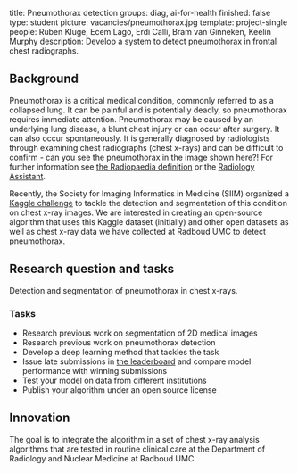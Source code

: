 title: Pneumothorax detection
groups: diag, ai-for-health
finished: false
type: student
picture: vacancies/pneumothorax.jpg
template: project-single
people:  Ruben Kluge, Ecem Lago, Erdi Calli, Bram van Ginneken, Keelin Murphy
description: Develop a system to detect pneumothorax in frontal chest radiographs.

## Background
Pneumothorax is a critical medical condition, commonly referred to as a collapsed lung. It can be painful and is potentially deadly, so pneumothorax requires immediate attention. Pneumothorax may be caused by an underlying lung disease, a blunt chest injury or can occur after surgery. It can also occur spontaneously. It is generally diagnosed by radiologists through examining chest radiographs (chest x-rays) and can be difficult to confirm - can you see the pneumothorax in the image shown here?! For further information see [the Radiopaedia definition](https://radiopaedia.org/articles/pneumothorax) or the [Radiology Assistant](http://www.radiologyassistant.nl/en/p497b2a265d96d#in5150424f9f96b). 

Recently, the Society for Imaging Informatics in Medicine (SIIM) organized a [Kaggle challenge](https://www.kaggle.com/c/siim-acr-pneumothorax-segmentation/overview) to tackle the detection and segmentation of this condition on chest x-ray images. We are interested in creating an open-source algorithm that uses this Kaggle dataset (initially) and other open datasets as well as chest x-ray data we have collected at Radboud UMC to detect pneumothorax. 

## Research question and tasks
Detection and segmentation of pneumothorax in chest x-rays. 

### Tasks
* Research previous work on segmentation of 2D medical images
* Research previous work on pneumothorax detection
* Develop a deep learning method that tackles the task
* Issue late submissions in [the leaderboard](https://www.kaggle.com/c/siim-acr-pneumothorax-segmentation/) and compare model performance with winning submissions
* Test your model on data from different institutions
* Publish your algorithm under an open source license

## Innovation
The goal is to integrate the algorithm in a set of chest x-ray analysis algorithms that are tested in routine clinical care at the Department of Radiology and Nuclear Medicine at Radboud UMC.

